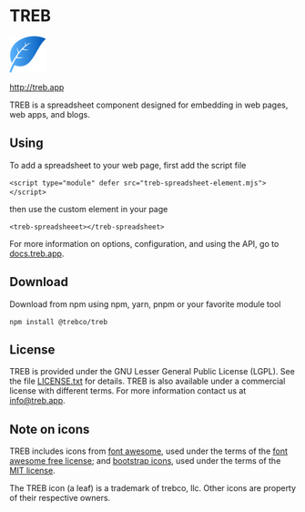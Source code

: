 # TREB

<a href='https://treb.app'><img alt="TREB logo (a leaf)" width="64" height="64" src="treb-logo.svg"></img></a>

http://treb.app

TREB is a spreadsheet component designed for embedding in web pages, 
web apps, and blogs.

## Using

To add a spreadsheet to your web page, first add the script file
```
<script type="module" defer src="treb-spreadsheet-element.mjs"></script>
```
then use the custom element in your page
```
<treb-spreadsheeet></treb-spreadsheet>
```

For more information on options, configuration, and using the API, 
go to [docs.treb.app][1].

## Download

Download from npm using npm, yarn, pnpm or your favorite module tool
```
npm install @trebco/treb
```

## License

TREB is provided under the GNU Lesser General Public License (LGPL). 
See the file [LICENSE.txt][3] for details. TREB is also available under a 
commercial license with different terms. For more information contact
us at [info@treb.app][4].

## Note on icons

TREB includes icons from [font awesome][6], used under the terms of the
[font awesome free license][7]; and [bootstrap icons][8], used under the terms
of the [MIT license][9]. 

The TREB icon (a leaf) is a trademark of trebco, llc. Other icons are property 
of their respective owners. 

[1]: https://docs.treb.app
[2]: treb-embed/style/treb-icons.scss
[3]: LICENSE.txt
[4]: mailto:info@treb.app
[5]: https://treb.app/download
[6]: https://fontawesome.com/
[7]: https://github.com/FortAwesome/Font-Awesome/blob/master/LICENSE.txt
[8]: https://icons.getbootstrap.com/
[9]: https://github.com/twbs/icons/blob/main/LICENSE.md

